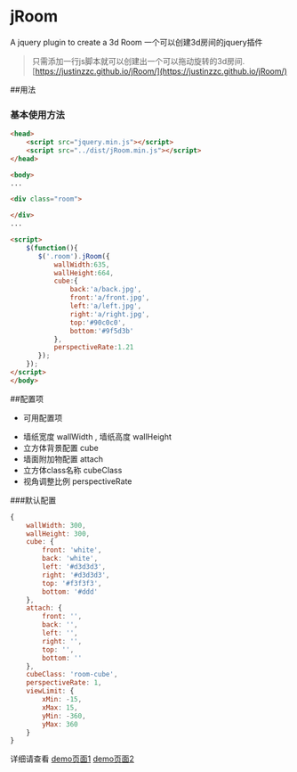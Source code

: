 # jRoom

A jquery plugin to create a 3d Room
一个可以创建3d房间的jquery插件

> 只需添加一行js脚本就可以创建出一个可以拖动旋转的3d房间.
> [https://justinzzc.github.io/jRoom/](https://justinzzc.github.io/jRoom/)

##用法

### 基本使用方法

~~~ html
<head>
    <script src="jquery.min.js"></script>
    <script src="../dist/jRoom.min.js"></script>
</head>

<body>
...

<div class="room">

</div>
...

<script>
    $(function(){
       $('.room').jRoom({
           wallWidth:635,
           wallHeight:664,
           cube:{
               back:'a/back.jpg',
               front:'a/front.jpg',
               left:'a/left.jpg',
               right:'a/right.jpg',
               top:'#90c0c0',
               bottom:'#9f5d3b'
           },
           perspectiveRate:1.21
       });
    });
</script>
</body>

~~~




##配置项

+ 可用配置项
 - 墙纸宽度 wallWidth , 墙纸高度 wallHeight
 - 立方体背景配置 cube
 - 墙面附加物配置 attach
 - 立方体class名称 cubeClass
 - 视角调整比例 perspectiveRate
 
 
###默认配置

~~~ javascript
{
    wallWidth: 300,
    wallHeight: 300,
    cube: {
        front: 'white',
        back: 'white',
        left: '#d3d3d3',
        right: '#d3d3d3',
        top: '#f3f3f3',
        bottom: '#ddd'
    },
    attach: {
        front: '',
        back: '',
        left: '',
        right: '',
        top: '',
        bottom: ''
    },
    cubeClass: 'room-cube',
    perspectiveRate: 1,
    viewLimit: {
        xMin: -15,
        xMax: 15,
        yMin: -360,
        yMax: 360
    }
}
~~~



详细请查看 
[demo页面1](./demo/test1.html)
[demo页面2](./demo/test2.html)
